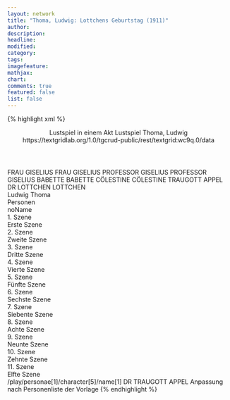 ```yaml
---
layout: network
title: "Thoma, Ludwig: Lottchens Geburtstag (1911)"
author:
description:
headline:
modified:
category:
tags:
imagefeature: 
mathjax: 
chart: 
comments: true
featured: false
list: false
---
```

{% highlight xml %}
<?xml-model href="https://raw.githubusercontent.com/DLiNa/project/master/rules/lina.rnc"?><?xml-model href="https://raw.githubusercontent.com/DLiNa/project/master/rules/lina.sch"?>
<play xmlns="http://lina.digital">
  <header>
    <title>Lottchens Geburtstag</title>
    <subtitle>Lustspiel in einem Akt</subtitle>
    <genretitle>Lustspiel</genretitle>
    <author>Thoma, Ludwig</author>
    <date when="1911" type="premiere"/>
  	<date when="1925" type="print"/>
  	<source>https://textgridlab.org/1.0/tgcrud-public/rest/textgrid:wc9q.0/data</source>
  </header>
  <personae>
    <character>
      <name>FRAU GISELIUS</name>
      <alias xml:id="frau_giselius">
        <name>FRAU GISELIUS</name>
      </alias>
    </character>
    <character>
      <name>PROFESSOR GISELIUS</name>
      <alias xml:id="professor_giselius">
        <name>PROFESSOR GISELIUS</name>
      </alias>
    </character>
    <character>
      <name>BABETTE</name>
      <alias xml:id="babette">
        <name>BABETTE</name>
      </alias>
    </character>
    <character>
      <name>CÖLESTINE</name>
      <alias xml:id="cölestine">
        <name>CÖLESTINE</name>
      </alias>
    </character>
    <character>
      <name>TRAUGOTT APPEL</name>
      <alias xml:id="dr">
        <name>DR</name>
      </alias>
    </character>
    <character>
      <name>LOTTCHEN</name>
      <alias xml:id="lottchen">
        <name>LOTTCHEN</name>
      </alias>
    </character>
  </personae>
  <text>
    <div>
      <head>Ludwig Thoma</head>
    </div>
    <div>
      <head>Personen</head>
      <div>
        <head>noName</head>
      </div>
    </div>
    <div>
      <head>1. Szene</head>
      <div>
        <head>Erste Szene</head>
        <sp who="#frau_giselius">
          <amount n="13" unit="speech_acts"/>
          <amount n="83" unit="words"/>
          <amount n="12" unit="lines"/>
          <amount n="434" unit="chars"/>
        </sp>
        <sp who="#professor_giselius">
          <amount n="12" unit="speech_acts"/>
          <amount n="172" unit="words"/>
          <amount n="8" unit="lines"/>
          <amount n="1037" unit="chars"/>
        </sp>
      </div>
    </div>
    <div>
      <head>2. Szene</head>
      <div>
        <head>Zweite Szene</head>
        <sp who="#babette">
          <amount n="4" unit="speech_acts"/>
          <amount n="76" unit="words"/>
          <amount n="2" unit="lines"/>
          <amount n="396" unit="chars"/>
        </sp>
        <sp who="#frau_giselius">
          <amount n="3" unit="speech_acts"/>
          <amount n="19" unit="words"/>
          <amount n="3" unit="lines"/>
          <amount n="105" unit="chars"/>
        </sp>
      </div>
    </div>
    <div>
      <head>3. Szene</head>
      <div>
        <head>Dritte Szene</head>
        <sp who="#professor_giselius">
          <amount n="56" unit="speech_acts"/>
          <amount n="855" unit="words"/>
          <amount n="37" unit="lines"/>
          <amount n="5020" unit="chars"/>
        </sp>
        <sp who="#frau_giselius">
          <amount n="55" unit="speech_acts"/>
          <amount n="460" unit="words"/>
          <amount n="51" unit="lines"/>
          <amount n="2316" unit="chars"/>
        </sp>
      </div>
    </div>
    <div>
      <head>4. Szene</head>
      <div>
        <head>Vierte Szene</head>
        <sp who="#cölestine">
          <amount n="51" unit="speech_acts"/>
          <amount n="637" unit="words"/>
          <amount n="43" unit="lines"/>
          <amount n="3389" unit="chars"/>
        </sp>
        <sp who="#frau_giselius">
          <amount n="50" unit="speech_acts"/>
          <amount n="553" unit="words"/>
          <amount n="40" unit="lines"/>
          <amount n="3043" unit="chars"/>
        </sp>
        <sp who="#professor_giselius">
          <amount n="33" unit="speech_acts"/>
          <amount n="455" unit="words"/>
          <amount n="22" unit="lines"/>
          <amount n="2674" unit="chars"/>
        </sp>
      </div>
    </div>
    <div>
      <head>5. Szene</head>
      <div>
        <head>Fünfte Szene</head>
        <sp who="#babette">
          <amount n="4" unit="speech_acts"/>
          <amount n="32" unit="words"/>
          <amount n="4" unit="lines"/>
          <amount n="146" unit="chars"/>
        </sp>
        <sp who="#frau_giselius">
          <amount n="6" unit="speech_acts"/>
          <amount n="51" unit="words"/>
          <amount n="5" unit="lines"/>
          <amount n="281" unit="chars"/>
        </sp>
        <sp who="#cölestine">
          <amount n="2" unit="speech_acts"/>
          <amount n="6" unit="words"/>
          <amount n="2" unit="lines"/>
          <amount n="29" unit="chars"/>
        </sp>
      </div>
    </div>
    <div>
      <head>6. Szene</head>
      <div>
        <head>Sechste Szene</head>
        <sp who="#frau_giselius">
          <amount n="5" unit="speech_acts"/>
          <amount n="44" unit="words"/>
          <amount n="5" unit="lines"/>
          <amount n="236" unit="chars"/>
        </sp>
        <sp who="#professor_giselius">
          <amount n="3" unit="speech_acts"/>
          <amount n="9" unit="words"/>
          <amount n="3" unit="lines"/>
          <amount n="54" unit="chars"/>
        </sp>
        <sp who="#cölestine">
          <amount n="2" unit="speech_acts"/>
          <amount n="12" unit="words"/>
          <amount n="2" unit="lines"/>
          <amount n="63" unit="chars"/>
        </sp>
      </div>
    </div>
    <div>
      <head>7. Szene</head>
      <div>
        <head>Siebente Szene</head>
        <sp who="#dr">
          <amount n="23" unit="speech_acts"/>
          <amount n="379" unit="words"/>
          <amount n="14" unit="lines"/>
          <amount n="2245" unit="chars"/>
        </sp>
        <sp who="#professor_giselius">
          <amount n="9" unit="speech_acts"/>
          <amount n="43" unit="words"/>
          <amount n="9" unit="lines"/>
          <amount n="223" unit="chars"/>
        </sp>
        <sp who="#cölestine">
          <amount n="6" unit="speech_acts"/>
          <amount n="52" unit="words"/>
          <amount n="6" unit="lines"/>
          <amount n="256" unit="chars"/>
        </sp>
        <sp who="#frau_giselius">
          <amount n="18" unit="speech_acts"/>
          <amount n="168" unit="words"/>
          <amount n="17" unit="lines"/>
          <amount n="880" unit="chars"/>
        </sp>
      </div>
    </div>
    <div>
      <head>8. Szene</head>
      <div>
        <head>Achte Szene</head>
        <sp who="#cölestine">
          <amount n="3" unit="speech_acts"/>
          <amount n="14" unit="words"/>
          <amount n="3" unit="lines"/>
          <amount n="86" unit="chars"/>
        </sp>
        <sp who="#dr">
          <amount n="1" unit="speech_acts"/>
          <amount n="6" unit="words"/>
          <amount n="1" unit="lines"/>
          <amount n="33" unit="chars"/>
        </sp>
        <sp who="#professor_giselius">
          <amount n="3" unit="speech_acts"/>
          <amount n="68" unit="words"/>
          <amount n="1" unit="lines"/>
          <amount n="372" unit="chars"/>
        </sp>
      </div>
    </div>
    <div>
      <head>9. Szene</head>
      <div>
        <head>Neunte Szene</head>
        <sp who="#professor_giselius">
          <amount n="52" unit="speech_acts"/>
          <amount n="887" unit="words"/>
          <amount n="29" unit="lines"/>
          <amount n="5022" unit="chars"/>
        </sp>
        <sp who="#dr">
          <amount n="50" unit="speech_acts"/>
          <amount n="487" unit="words"/>
          <amount n="42" unit="lines"/>
          <amount n="3061" unit="chars"/>
        </sp>
      </div>
    </div>
    <div>
      <head>10. Szene</head>
      <div>
        <head>Zehnte Szene</head>
        <sp who="#frau_giselius">
          <amount n="12" unit="speech_acts"/>
          <amount n="161" unit="words"/>
          <amount n="8" unit="lines"/>
          <amount n="916" unit="chars"/>
        </sp>
        <sp who="#dr">
          <amount n="8" unit="speech_acts"/>
          <amount n="121" unit="words"/>
          <amount n="5" unit="lines"/>
          <amount n="766" unit="chars"/>
        </sp>
        <sp who="#professor_giselius">
          <amount n="7" unit="speech_acts"/>
          <amount n="125" unit="words"/>
          <amount n="3" unit="lines"/>
          <amount n="762" unit="chars"/>
        </sp>
      </div>
    </div>
    <div>
      <head>11. Szene</head>
      <div>
        <head>Elfte Szene</head>
        <sp who="#lottchen">
          <amount n="10" unit="speech_acts"/>
          <amount n="193" unit="words"/>
          <amount n="6" unit="lines"/>
          <amount n="1011" unit="chars"/>
        </sp>
        <sp who="#frau_giselius">
          <amount n="7" unit="speech_acts"/>
          <amount n="62" unit="words"/>
          <amount n="7" unit="lines"/>
          <amount n="325" unit="chars"/>
        </sp>
        <sp who="#dr">
          <amount n="5" unit="speech_acts"/>
          <amount n="66" unit="words"/>
          <amount n="3" unit="lines"/>
          <amount n="381" unit="chars"/>
        </sp>
        <sp who="#cölestine">
          <amount n="3" unit="speech_acts"/>
          <amount n="10" unit="words"/>
          <amount n="3" unit="lines"/>
          <amount n="58" unit="chars"/>
        </sp>
        <sp who="#professor_giselius">
          <amount n="3" unit="speech_acts"/>
          <amount n="25" unit="words"/>
          <amount n="3" unit="lines"/>
          <amount n="143" unit="chars"/>
        </sp>
      </div>
    </div>
  </text>
	<documentation>
		<change n="1" who="dariokampkaspar">
			<path>/play/personae[1]/character[5]/name[1]</path>
			<orig>DR</orig>
			<corr>TRAUGOTT APPEL</corr>
			<comment>Anpassung nach Personenliste der Vorlage</comment>
		</change>
	</documentation>
</play>
{% endhighlight %}